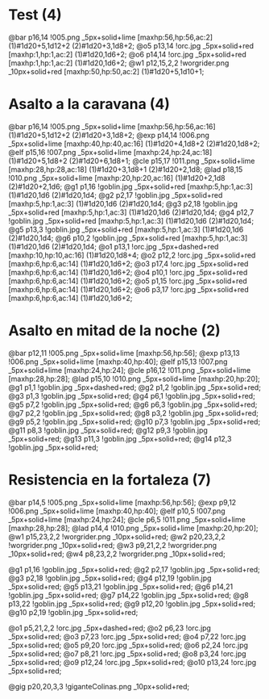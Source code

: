 # Test (4)
@bar p16,14 !005.png _5px+solid+lime [maxhp:56,hp:56,ac:2] (1)#1d20+5,1d12+2 (2)#1d20+3,1d8+2;
@o5 p13,14 !orc.jpg _5px+solid+red [maxhp:1,hp:1,ac:2] (1)#1d20,1d6+2;
@o6 p14,14 !orc.jpg _5px+solid+red [maxhp:1,hp:1,ac:2] (1)#1d20,1d6+2;
@w1 p12,15,2,2 !worgrider.png _10px+solid+red [maxhp:50,hp:50,ac:2] (1)#1d20+5,1d10+1; 

# Asalto a la caravana (4)

@bar p16,14 !005.png _5px+solid+lime [maxhp:56,hp:56,ac:16] (1)#1d20+5,1d12+2 (2)#1d20+3,1d8+2;
@exp p14,14 !006.png _5px+solid+lime [maxhp:40,hp:40,ac:16] (1)#1d20+4,1d8+2 (2)#1d20,1d8+2; 
@elf p15,16 !007.png _5px+solid+lime [maxhp:24,hp:24,ac:18] (1)#1d20+5,1d8+2 (2)#1d20+6,1d8+1;
@cle p15,17 !011.png _5px+solid+lime [maxhp:28,hp:28,ac:18] (1)#1d20+3,1d8+1 (2)#1d20+2,1d8; 
@lad p18,15 !010.png _5px+solid+lime [maxhp:20,hp:20,ac:16] (1)#1d20+2,1d8 (2)#1d20+2,1d6;
@g1 p1,16 !goblin.jpg _5px+solid+red [maxhp:5,hp:1,ac:3] (1)#1d20,1d6 (2)#1d20,1d4; 
@g2 p2,17 !goblin.jpg _5px+solid+red [maxhp:5,hp:1,ac:3] (1)#1d20,1d6 (2)#1d20,1d4; 
@g3 p2,18 !goblin.jpg _5px+solid+red [maxhp:5,hp:1,ac:3] (1)#1d20,1d6 (2)#1d20,1d4; 
@g4 p12,7 !goblin.jpg _5px+solid+red [maxhp:5,hp:1,ac:3] (1)#1d20,1d6 (2)#1d20,1d4; 
@g5 p13,3 !goblin.jpg _5px+solid+red [maxhp:5,hp:1,ac:3] (1)#1d20,1d6 (2)#1d20,1d4; 
@g6 p10,2 !goblin.jpg _5px+solid+red [maxhp:5,hp:1,ac:3] (1)#1d20,1d6 (2)#1d20,1d4; 
@o1 p13,1 !orc.jpg _5px+dashed+red [maxhp:10,hp:10,ac:16] (1)#1d20,1d8+4; 
@o2 p12,2 !orc.jpg _5px+solid+red [maxhp:6,hp:6,ac:14] (1)#1d20,1d6+2; 
@o3 p17,4 !orc.jpg _5px+solid+red [maxhp:6,hp:6,ac:14] (1)#1d20,1d6+2; 
@o4 p10,1 !orc.jpg _5px+solid+red [maxhp:6,hp:6,ac:14] (1)#1d20,1d6+2; 
@o5 p1,15 !orc.jpg _5px+solid+red [maxhp:6,hp:6,ac:14] (1)#1d20,1d6+2; 
@o6 p3,17 !orc.jpg _5px+solid+red [maxhp:6,hp:6,ac:14] (1)#1d20,1d6+2;

# Asalto en mitad de la noche (2)
@bar p12,11 !005.png _5px+solid+lime [maxhp:56,hp:56]; 
@exp p13,13 !006.png _5px+solid+lime [maxhp:40,hp:40]; 
@elf p15,13 !007.png _5px+solid+lime [maxhp:24,hp:24]; 
@cle p16,12 !011.png _5px+solid+lime [maxhp:28,hp:28]; 
@lad p15,10 !010.png _5px+solid+lime [maxhp:20,hp:20];
@g1 p1,1 !goblin.jpg _5px+dashed+red; 
@g2 p1,2 !goblin.jpg _5px+solid+red; 
@g3 p1,3 !goblin.jpg _5px+solid+red; 
@g4 p6,1 !goblin.jpg _5px+solid+red; 
@g5 p7,2 !goblin.jpg _5px+solid+red; 
@g6 p6,3 !goblin.jpg _5px+solid+red; 
@g7 p2,2 !goblin.jpg _5px+solid+red; 
@g8 p3,2 !goblin.jpg _5px+solid+red; 
@g9 p5,2 !goblin.jpg _5px+solid+red; 
@g10 p7,3 !goblin.jpg _5px+solid+red;
@g11 p8,3 !goblin.jpg _5px+solid+red; 
@g12 p9,3 !goblin.jpg _5px+solid+red; 
@g13 p11,3 !goblin.jpg _5px+solid+red; 
@g14 p12,3 !goblin.jpg _5px+solid+red; 


# Resistencia en la fortaleza (7)

@bar p14,5 !005.png _5px+solid+lime [maxhp:56,hp:56]; @exp p9,12 !006.png _5px+solid+lime [maxhp:40,hp:40]; @elf p10,5 !007.png _5px+solid+lime [maxhp:24,hp:24]; @cle p6,5 !011.png _5px+solid+lime [maxhp:28,hp:28]; @lad p14,4 !010.png _5px+solid+lime [maxhp:20,hp:20];
@w1 p15,23,2,2 !worgrider.png _10px+solid+red; 
@w2 p20,23,2,2 !worgrider.png _10px+solid+red; 
@w3 p9,21,2,2 !worgrider.png _10px+solid+red; 
@w4 p8,23,2,2 !worgrider.png _10px+solid+red;

@g1 p1,16 !goblin.jpg _5px+solid+red; 
@g2 p2,17 !goblin.jpg _5px+solid+red; 
@g3 p2,18 !goblin.jpg _5px+solid+red; 
@g4 p12,19 !goblin.jpg _5px+solid+red; 
@g5 p13,21 !goblin.jpg _5px+solid+red;
@g6 p14,21 !goblin.jpg _5px+solid+red; 
@g7 p14,22 !goblin.jpg _5px+solid+red;
@g8 p13,22 !goblin.jpg _5px+solid+red; 
@g9 p12,20 !goblin.jpg _5px+solid+red;
@g10 p2,19 !goblin.jpg _5px+solid+red; 

@o1 p5,21,2,2 !orc.jpg _5px+dashed+red; 
@o2 p6,23 !orc.jpg _5px+solid+red; 
@o3 p7,23 !orc.jpg _5px+solid+red; 
@o4 p7,22 !orc.jpg _5px+solid+red; 
@o5 p9,20 !orc.jpg _5px+solid+red; 
@o6 p2,24 !orc.jpg _5px+solid+red;
@o7 p8,21 !orc.jpg _5px+solid+red; 
@o8 p3,24 !orc.jpg _5px+solid+red;
@o9 p12,24 !orc.jpg _5px+solid+red; 
@o10 p13,24 !orc.jpg _5px+solid+red;

@gig p20,20,3,3 !giganteColinas.png _10px+solid+red;
